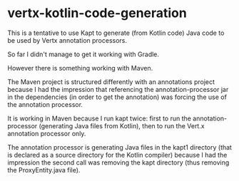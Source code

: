 # vertx-kotlin-code-generation

This is a tentative to use Kapt to generate (from Kotlin code) Java code to be used by Vertx annotation processors.

So far I didn't manage to get it working with Gradle. 

However there is something working with Maven.

The Maven project is structured differently with an annotations project because I had the impression that referencing the annotation-processor jar in the dependencies (in order to get the annotation) was forcing the use of the annotation processor.

It is working in Maven because I run kapt twice: first to run the annotation-processor (generating Java files from Kotlin), then to run the Vert.x annotation processor only.

The annotation processor is generating Java files in the kapt1 directory (that is declared as a source directory for the Kotlin compiler) because I had the impression the second call was removing the kapt directory (thus removing the ProxyEntity.java file).
